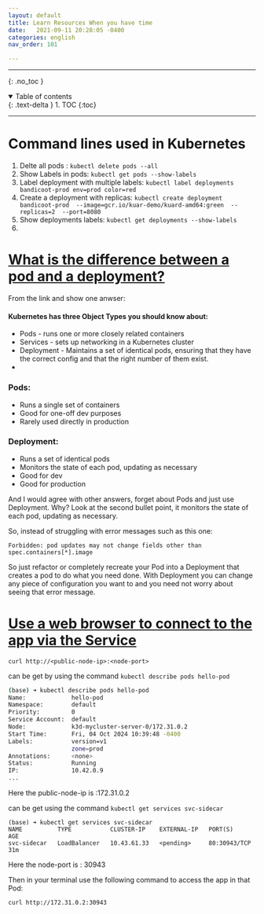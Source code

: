 ```yaml
---
layout: default
title: Learn Resources When you have time
date:   2021-09-11 20:28:05 -0400
categories: english
nav_order: 101

---
```


---
{: .no_toc }

<details open markdown="block">
  <summary>
    Table of contents
  </summary>
  {: .text-delta }
1. TOC
{:toc}
</details>

---

# Command lines used in Kubernetes

1. Delte all pods : `kubectl delete pods --all`
2. Show Labels in pods: `kubectl get pods --show-labels`
3. Label deployment with multiple labels: `kubectl label deployments bandicoot-prod env=prod color=red`
4. Create a deployment with replicas: `kubectl create deployment bandicoot-prod  --image=gcr.io/kuar-demo/kuard-amd64:green  --replicas=2  --port=8080`
5. Show deployments labels: `kubectl get deployments --show-labels`
6. 

# [What is the difference between a pod and a deployment?](https://stackoverflow.com/questions/41325087/what-is-the-difference-between-a-pod-and-a-deployment#comment83175967_47729498)

From the link and show one anwser:

#### Kubernetes has three Object Types you should know about:

- Pods - runs one or more closely related containers
- Services - sets up networking in a Kubernetes cluster
- Deployment - Maintains a set of identical pods, ensuring that they have the correct config and that the right number of them exist.
- 
### Pods:

- Runs a single set of containers
- Good for one-off dev purposes
- Rarely used directly in production

### Deployment:

- Runs a set of identical pods
- Monitors the state of each pod, updating as necessary
- Good for dev
- Good for production

And I would agree with other answers, forget about Pods and just use Deployment. Why? Look at the second bullet point, it monitors the state of each pod, updating as necessary.

So, instead of struggling with error messages such as this one:

`Forbidden: pod updates may not change fields other than spec.containers[*].image`

So just refactor or completely recreate your Pod into a Deployment that creates a pod to do what you need done. With Deployment you can change any piece of configuration you want to and you need not worry about seeing that error message.

# [Use a web browser to connect to the app via the Service](https://kubernetes.io/docs/tasks/access-application-cluster/service-access-application-cluster/#:~:text=Use%20the%20node%20address%20and%20node%20port%20to,%3Cnode-port%3E%20is%20the%20NodePort%20value%20for%20your%20service.)

`curl http://<public-node-ip>:<node-port>`

<public-node-ip> can be get by using the command `kubectl describe pods hello-pod`

```bash
(base) ➜ kubectl describe pods hello-pod
Name:             hello-pod
Namespace:        default
Priority:         0
Service Account:  default
Node:             k3d-mycluster-server-0/172.31.0.2 
Start Time:       Fri, 04 Oct 2024 10:39:48 -0400
Labels:           version=v1
                  zone=prod
Annotations:      <none>
Status:           Running
IP:               10.42.0.9
...
```
Here the public-node-ip is :172.31.0.2


<node-port> can be get using the command `kubectl get services svc-sidecar`

```
(base) ➜ kubectl get services svc-sidecar
NAME          TYPE           CLUSTER-IP    EXTERNAL-IP   PORT(S)        AGE
svc-sidecar   LoadBalancer   10.43.61.33   <pending>     80:30943/TCP   31m
```

Here the node-port is : 30943

Then in your terminal use the following command to access the app in that Pod:

`curl http://172.31.0.2:30943`
